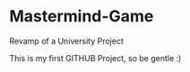 Mastermind-Game
===============

Revamp of a University Project

This is my first GITHUB Project, so be gentle :)
